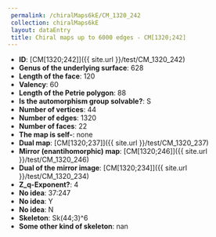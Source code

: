 ```yaml
--- 
 permalink: /chiralMaps6kE/CM_1320_242 
 collection: chiralMaps6kE
 layout: dataEntry
 title: Chiral maps up to 6000 edges - CM[1320;242]
---
```


- **ID**: [CM[1320;242]]({{ site.url }}/test/CM_1320_242)
- **Genus of the underlying surface**: 628
- **Length of the face**: 120
- **Valency**: 60
- **Length of the Petrie polygon**: 88
- **Is the automorphism group solvable?**: S
- **Number of vertices**: 44
- **Number of edges**: 1320
- **Number of faces**: 22
- **The map is self-**: none
- **Dual map**: [CM[1320;237]]({{ site.url }}/test/CM_1320_237)
- **Mirror (enantihomorphic) map**: [CM[1320;246]]({{ site.url }}/test/CM_1320_246)
- **Dual of the mirror image**: [CM[1320;234]]({{ site.url }}/test/CM_1320_234)
- **Z_q-Exponent?**: 4
- **No idea**:  37:247
- **No idea**: Y
- **No idea**: N
- **Skeleton**: Sk(44;3)^6
- **Some other kind of skeleton**: nan
